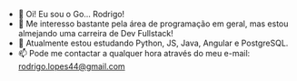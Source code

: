 - 👋 Oi! Eu sou o Go... Rodrigo!
- 👀 Me interesso bastante pela área de programação em geral, mas estou almejando uma carreira de Dev Fullstack!
- 🌱 Atualmente estou estudando Python, JS, Java, Angular e PostgreSQL.
- 📫 Pode me contactar a qualquer hora através do meu e-mail: rodrigo.lopes44@gmail.com

<!---
RodrigoLopes44/RodrigoLopes44 is a ✨ special ✨ repository because its `README.md` (this file) appears on your GitHub profile.
You can click the Preview link to take a look at your changes.
--->
